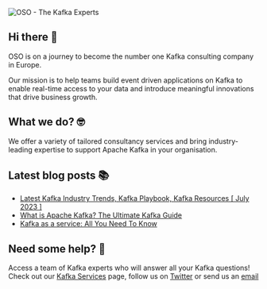 ![OSO - The Kafka Experts](https://user-images.githubusercontent.com/307475/222356964-8f3e2c6d-46c7-40ee-8a96-22f853ce7b8f.png)

## Hi there 👋
OSO is on a journey to become the number one Kafka consulting company in Europe.

Our mission is to help teams build event driven applications on Kafka to enable real-time access to your data and introduce meaningful innovations that drive business growth. 

## What we do? 🤓
We offer a variety of tailored consultancy services and bring industry-leading expertise to support Apache Kafka in your organisation.

## Latest blog posts 📚
<!-- BLOG-POST-LIST:START -->
- [Latest Kafka Industry Trends, Kafka Playbook, Kafka Resources [ July 2023 ]](https://oso.sh/blog/latest-kafka-industry-trends-kafka-playbook-kafka-resources-july-2023/)
- [What is Apache Kafka? The Ultimate Kafka Guide](https://oso.sh/blog/what-is-apache-kafka/)
- [Kafka as a service: All You Need To Know](https://oso.sh/blog/kafka-as-a-service-all-you-need-to-know/)
<!-- BLOG-POST-LIST:END -->

## Need some help? 🤔
Access a team of Kafka experts who will answer all your Kafka questions! Check out our [Kafka Services](https://oso.sh/kafka-services/) page, follow us on [Twitter](https://twitter.com/osodevops) or send us an [email](mailto:enquiries@oso.sh)
